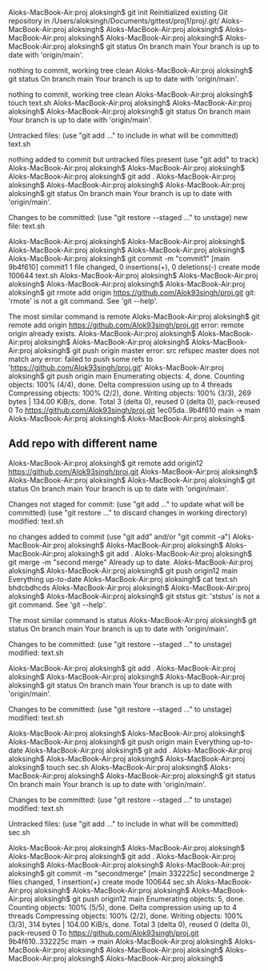 
Aloks-MacBook-Air:proj aloksingh$ git init
Reinitialized existing Git repository in /Users/aloksingh/Documents/gittest/proj1/proj/.git/
Aloks-MacBook-Air:proj aloksingh$ 
Aloks-MacBook-Air:proj aloksingh$ 
Aloks-MacBook-Air:proj aloksingh$ 
Aloks-MacBook-Air:proj aloksingh$ 
Aloks-MacBook-Air:proj aloksingh$ git status
On branch main
Your branch is up to date with 'origin/main'.

nothing to commit, working tree clean
Aloks-MacBook-Air:proj aloksingh$ git status
On branch main
Your branch is up to date with 'origin/main'.

nothing to commit, working tree clean
Aloks-MacBook-Air:proj aloksingh$ touch text.sh
Aloks-MacBook-Air:proj aloksingh$ 
Aloks-MacBook-Air:proj aloksingh$ 
Aloks-MacBook-Air:proj aloksingh$ git status
On branch main
Your branch is up to date with 'origin/main'.

Untracked files:
  (use "git add <file>..." to include in what will be committed)
	text.sh

nothing added to commit but untracked files present (use "git add" to track)
Aloks-MacBook-Air:proj aloksingh$ 
Aloks-MacBook-Air:proj aloksingh$ 
Aloks-MacBook-Air:proj aloksingh$ git add .
Aloks-MacBook-Air:proj aloksingh$ 
Aloks-MacBook-Air:proj aloksingh$ 
Aloks-MacBook-Air:proj aloksingh$ git status
On branch main
Your branch is up to date with 'origin/main'.

Changes to be committed:
  (use "git restore --staged <file>..." to unstage)
	new file:   text.sh

Aloks-MacBook-Air:proj aloksingh$ 
Aloks-MacBook-Air:proj aloksingh$ 
Aloks-MacBook-Air:proj aloksingh$ 
Aloks-MacBook-Air:proj aloksingh$ 
Aloks-MacBook-Air:proj aloksingh$ git commit -m "commit1" 
[main 9b4f610] commit1
 1 file changed, 0 insertions(+), 0 deletions(-)
 create mode 100644 text.sh
Aloks-MacBook-Air:proj aloksingh$ 
Aloks-MacBook-Air:proj aloksingh$ 
Aloks-MacBook-Air:proj aloksingh$ 
Aloks-MacBook-Air:proj aloksingh$ git rmote add origin https://github.com/Alok93singh/proj.git
git: 'rmote' is not a git command. See 'git --help'.

The most similar command is
	remote
Aloks-MacBook-Air:proj aloksingh$ git remote add origin https://github.com/Alok93singh/proj.git
error: remote origin already exists.
Aloks-MacBook-Air:proj aloksingh$ 
Aloks-MacBook-Air:proj aloksingh$ 
Aloks-MacBook-Air:proj aloksingh$ 
Aloks-MacBook-Air:proj aloksingh$ git push origin master
error: src refspec master does not match any
error: failed to push some refs to 'https://github.com/Alok93singh/proj.git'
Aloks-MacBook-Air:proj aloksingh$ git push origin main
Enumerating objects: 4, done.
Counting objects: 100% (4/4), done.
Delta compression using up to 4 threads
Compressing objects: 100% (2/2), done.
Writing objects: 100% (3/3), 269 bytes | 134.00 KiB/s, done.
Total 3 (delta 0), reused 0 (delta 0), pack-reused 0
To https://github.com/Alok93singh/proj.git
   1ec05da..9b4f610  main -> main
Aloks-MacBook-Air:proj aloksingh$ 
Aloks-MacBook-Air:proj aloksingh$ 

## Add repo with different name

Aloks-MacBook-Air:proj aloksingh$ git remote add origin12 https://github.com/Alok93singh/proj.git
Aloks-MacBook-Air:proj aloksingh$ 
Aloks-MacBook-Air:proj aloksingh$ 
Aloks-MacBook-Air:proj aloksingh$ git status
On branch main
Your branch is up to date with 'origin/main'.

Changes not staged for commit:
  (use "git add <file>..." to update what will be committed)
  (use "git restore <file>..." to discard changes in working directory)
	modified:   text.sh

no changes added to commit (use "git add" and/or "git commit -a")
Aloks-MacBook-Air:proj aloksingh$ 
Aloks-MacBook-Air:proj aloksingh$ 
Aloks-MacBook-Air:proj aloksingh$ git add .
Aloks-MacBook-Air:proj aloksingh$   git merge -m "second merge"
Already up to date.
Aloks-MacBook-Air:proj aloksingh$ 
Aloks-MacBook-Air:proj aloksingh$ git push origin12 main
Everything up-to-date
Aloks-MacBook-Air:proj aloksingh$ cat text.sh 
bhdcbdhcds
Aloks-MacBook-Air:proj aloksingh$ 
Aloks-MacBook-Air:proj aloksingh$ 
Aloks-MacBook-Air:proj aloksingh$ git ststus
git: 'ststus' is not a git command. See 'git --help'.

The most similar command is
	status
Aloks-MacBook-Air:proj aloksingh$ git status
On branch main
Your branch is up to date with 'origin/main'.

Changes to be committed:
  (use "git restore --staged <file>..." to unstage)
	modified:   text.sh

Aloks-MacBook-Air:proj aloksingh$ git add .
Aloks-MacBook-Air:proj aloksingh$ 
Aloks-MacBook-Air:proj aloksingh$ 
Aloks-MacBook-Air:proj aloksingh$ git status
On branch main
Your branch is up to date with 'origin/main'.

Changes to be committed:
  (use "git restore --staged <file>..." to unstage)
	modified:   text.sh

Aloks-MacBook-Air:proj aloksingh$ 
Aloks-MacBook-Air:proj aloksingh$ 
Aloks-MacBook-Air:proj aloksingh$ git push origin main
Everything up-to-date
Aloks-MacBook-Air:proj aloksingh$ git add .
Aloks-MacBook-Air:proj aloksingh$ 
Aloks-MacBook-Air:proj aloksingh$ 
Aloks-MacBook-Air:proj aloksingh$ touch sec.sh
Aloks-MacBook-Air:proj aloksingh$ 
Aloks-MacBook-Air:proj aloksingh$ 
Aloks-MacBook-Air:proj aloksingh$ git status
On branch main
Your branch is up to date with 'origin/main'.

Changes to be committed:
  (use "git restore --staged <file>..." to unstage)
	modified:   text.sh

Untracked files:
  (use "git add <file>..." to include in what will be committed)
	sec.sh

Aloks-MacBook-Air:proj aloksingh$ 
Aloks-MacBook-Air:proj aloksingh$ 
Aloks-MacBook-Air:proj aloksingh$ git add .
Aloks-MacBook-Air:proj aloksingh$ 
Aloks-MacBook-Air:proj aloksingh$ 
Aloks-MacBook-Air:proj aloksingh$ git commit -m "secondmerge"
[main 332225c] secondmerge
 2 files changed, 1 insertion(+)
 create mode 100644 sec.sh
Aloks-MacBook-Air:proj aloksingh$ 
Aloks-MacBook-Air:proj aloksingh$ 
Aloks-MacBook-Air:proj aloksingh$ git push origin12 main
Enumerating objects: 5, done.
Counting objects: 100% (5/5), done.
Delta compression using up to 4 threads
Compressing objects: 100% (2/2), done.
Writing objects: 100% (3/3), 314 bytes | 104.00 KiB/s, done.
Total 3 (delta 0), reused 0 (delta 0), pack-reused 0
To https://github.com/Alok93singh/proj.git
   9b4f610..332225c  main -> main
Aloks-MacBook-Air:proj aloksingh$ 
Aloks-MacBook-Air:proj aloksingh$ 
Aloks-MacBook-Air:proj aloksingh$ 
Aloks-MacBook-Air:proj aloksingh$ 
Aloks-MacBook-Air:proj aloksingh$ 
